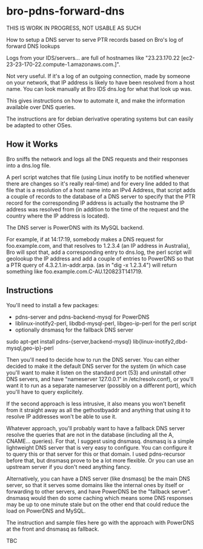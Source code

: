bro-pdns-forward-dns
====================

THIS IS WORK IN PROGRESS, NOT USABLE AS SUCH

How to setup a DNS server to serve PTR records based on Bro's log of forward
DNS lookups

Logs from your IDS/servers... are full of hostnames like "23.23.170.22
[ec2-23-23-170-22.compute-1.amazonaws.com.]".

Not very useful. If it's a log of an outgoing connection, made by someone on
your network, that IP address is likely to have been resolved from a host name.
You can look manually at Bro IDS dns.log for what that look up was.

This gives instructions on how to automate it, and make the information
available over DNS queries.

The instructions are for debian derivative operating systems but can easily be
adapted to other OSes.

How it Works
------------

Bro sniffs the network and logs all the DNS requests and their responses into a dns.log file.

A perl script watches that file (using Linux inotify to be notified whenever
there are changes so it's really real-time) and for every line added to that
file that is a resolution of a host name into an IPv4 Address, that script adds
a couple of records to the database of a DNS server to specify that the PTR
record for the corresponding IP address is actually the hostname the IP address
was resolved from (in addition to the time of the request and the country where
the IP address is located).

The DNS server is PowerDNS with its MySQL backend.

For example, if at 14:17:19, somebody makes a DNS request for foo.example.com,
and that resolves to 1.2.3.4 (an IP address in Australia), Bro will spot that,
add a corresponding entry to dns.log, the perl script will geolookup the IP
address and add a couple of entries to PowerDNS so that a PTR query of
4.3.2.1.in-addr.arpa. (as in "dig -x 1.2.3.4") will return something like
foo.example.com.C-AU.120823T141719.

Instructions
------------

You'll need to install a few packages:
  - pdns-server and pdns-backend-mysql for PowerDNS
  - liblinux-inotify2-perl, libdbd-mysql-perl, libgeo-ip-perl for the perl script
  - optionally dnsmasq for the fallback DNS server

sudo apt-get install pdns-{server,backend-mysql} lib{linux-inotify2,dbd-mysql,geo-ip}-perl

Then you'll need to decide how to run the DNS server. You can either decided to
make it the default DNS server for the system (in which case you'll want to
make it listen on the standard port (53) and uninstall other DNS servers, and
have "nameserver 127.0.0.1" in /etc/resolv.conf), or you'll want it to run as a
separate nameserver (possibly on a different port), which you'll have to query
explicitely.

If the second approach is less intrusive, it also means you won't benefit from
it straight away as all the gethostbyaddr and anything that using it to resolve
IP addresses won't be able to use it.

Whatever approach, you'll probably want to have a fallback DNS server resolve
the queries that are not in the database (including all the A, CNAME...
queries). For that, I suggest using dnsmasq. dnsmasq is a simple lightweight
DNS server that is very easy to configure. You can configure it to query this
or that server for this or that domain. I used pdns-recursor before that, but
dnsmasq prove to be a lot more flexible. Or you can use an upstream server if
you don't need anything fancy.

Alternatively, you can have a DNS server (like dnsmasq) be the main DNS server,
so that it serves some domains like the internal ones by itself or forwarding to
other servers, and have PowerDNS be the "fallback server". dnsmasq would then do
some caching which means some DNS responses may be up to one minute stale but on
the other end that could reduce the load on PowerDNS and MySQL.

The instruction and sample files here go with the approach with PowerDNS at the
front and dnsmasq as fallback.



TBC
